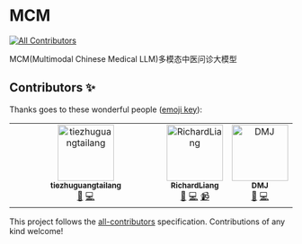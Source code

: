 # MCM
<!-- ALL-CONTRIBUTORS-BADGE:START - Do not remove or modify this section -->
[![All Contributors](https://img.shields.io/badge/all_contributors-2-orange.svg?style=flat-square)](#contributors-)
<!-- ALL-CONTRIBUTORS-BADGE:END -->
MCM(Multimodal Chinese Medical LLM)多模态中医问诊大模型

## Contributors ✨

Thanks goes to these wonderful people ([emoji key](https://allcontributors.org/docs/en/emoji-key)):

<!-- ALL-CONTRIBUTORS-LIST:START - Do not remove or modify this section -->
<!-- prettier-ignore-start -->
<!-- markdownlint-disable -->
<table>
<tbody>
    <tr>
      <td align="center" valign="top" width="2cm">
        <a href="https://github.com/tiezhuguangtailang">
          <img src="https://avatars.githubusercontent.com/u/65181147?v=4?s=100" width="100px" height="100px" alt="tiezhuguangtailang"/><br />
          <sub><b>tiezhuguangtailang</b></sub>
        </a><br />
        <a href="#data-tiezhuguangtailang" title="Data">🔣</a>
        <a href="https://github.com/JerryMazeyu/MCM/commits?author=tiezhuguangtailang" title="Code">💻</a>
      </td>
      <td align="center" valign="top" width="14.28%">
        <a href="https://github.com/LiangRichard13">
          <img src="https://avatars.githubusercontent.com/u/102137852?v=4?s=100" width="100px" height="100px" alt="RichardLiang"/><br />
          <sub><b>RichardLiang</b></sub>
        </a><br />
        <a href="#data-LiangRichard13" title="Data">🔣</a>
        <a href="https://github.com/JerryMazeyu/MCM/commits?author=LiangRichard13" title="Code">💻</a>
        <a href="#video-LiangRichard13" title="Videos">📹</a>
      </td>
      <td align="center" valign="top" width="14.28%">
        <a href="https://github.com/ggxxding">
          <img src="https://avatars.githubusercontent.com/u/33093699?v=4?s=100" width="100px" height="100px" alt="DMJ"/><br />
          <sub><b>DMJ</b></sub>
        </a><br />
        <a href="#data-ggxxding" title="Data">🔣</a>
        <a href="https://github.com/JerryMazeyu/MCM/commits?author=ggxxding" title="Code">💻</a>
      </td>
    </tr>
</tbody>

</table>

<!-- markdownlint-restore -->
<!-- prettier-ignore-end -->

<!-- ALL-CONTRIBUTORS-LIST:END -->

This project follows the [all-contributors](https://github.com/all-contributors/all-contributors) specification. Contributions of any kind welcome!
